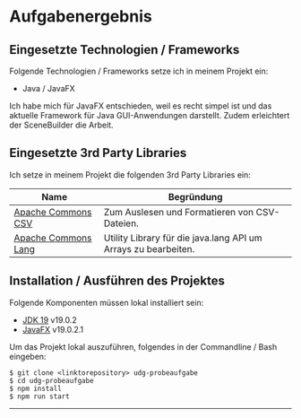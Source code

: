 # Aufgabenergebnis

## Eingesetzte Technologien / Frameworks

Folgende Technologien / Frameworks setze ich in meinem Projekt ein:

- Java / JavaFX

Ich habe mich für JavaFX entschieden, weil es recht simpel ist und das aktuelle Framework für Java GUI-Anwendungen darstellt.
Zudem erleichtert der SceneBuilder die Arbeit.

## Eingesetzte 3rd Party Libraries

Ich setze in meinem Projekt die folgenden 3rd Party Libraries ein:

Name | Begründung
--- | ---
[Apache Commons CSV](https://commons.apache.org/proper/commons-csv/) | Zum Auslesen und Formatieren von CSV-Dateien.
[Apache Commons Lang](https://commons.apache.org/proper/commons-lang/) | Utility Library für die java.lang API um Arrays zu bearbeiten.

## Installation / Ausführen des Projektes

Folgende Komponenten müssen lokal installiert sein:

- [JDK 19](https://www.oracle.com/java/technologies/downloads/#java19) v19.0.2
- [JavaFX](https://gluonhq.com/products/javafx/) v19.0.2.1

Um das Projekt lokal auszuführen, folgendes in der Commandline / Bash eingeben:

```console
$ git clone <linktorepository> udg-probeaufgabe
$ cd udg-probeaufgabe
$ npm install
$ npm run start
```
---
